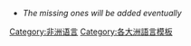   - *The missing ones will be added eventually*

[Category:非洲语言](https://zh.wikipedia.org/wiki/Category:非洲语言 "wikilink")
[Category:各大洲語言模板](https://zh.wikipedia.org/wiki/Category:各大洲語言模板 "wikilink")